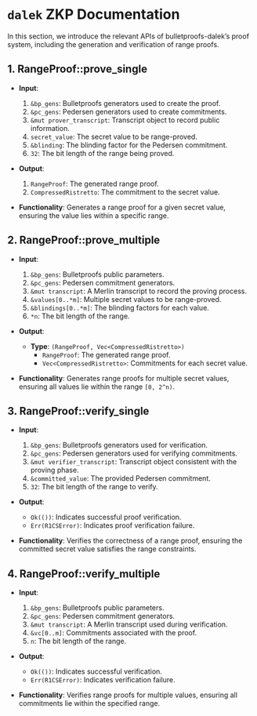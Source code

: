 # `dalek` ZKP Documentation
In this section, we introduce the relevant APIs of bulletproofs-dalek’s proof system, including the generation and verification of range proofs.
## 1. RangeProof::prove_single
- **Input**:

  1. `&bp_gens`: Bulletproofs generators used to create the proof.
  2. `&pc_gens`: Pedersen generators used to create commitments.
  3. `&mut prover_transcript`: Transcript object to record public information.
  4. `secret_value`: The secret value to be range-proved.
  5. `&blinding`: The blinding factor for the Pedersen commitment.
  6. `32`: The bit length of the range being proved.

- **Output**:
  1. `RangeProof`: The generated range proof.
  2. `CompressedRistretto`: The commitment to the secret value.
- **Functionality**: Generates a range proof for a given secret value, ensuring the value lies within a specific range.

## 2. RangeProof::prove_multiple
- **Input**:

  1. `&bp_gens`: Bulletproofs public parameters.
  2. `&pc_gens`: Pedersen commitment generators.
  3. `&mut transcript`: A Merlin transcript to record the proving process.
  4. `&values[0..*m]`: Multiple secret values to be range-proved.
  5. `&blindings[0..*m]`: The blinding factors for each value.
  6. `*n`: The bit length of the range.

- **Output**:
  - **Type**: `(RangeProof, Vec<CompressedRistretto>)`
    - `RangeProof`: The generated range proof.
    - `Vec<CompressedRistretto>`: Commitments for each secret value.
- **Functionality**: Generates range proofs for multiple secret values, ensuring all values lie within the range `[0, 2^n)`.

## 3. RangeProof::verify_single
- **Input**:

  1. `&bp_gens`: Bulletproofs generators used for verification.
  2. `&pc_gens`: Pedersen generators used for verifying commitments.
  3. `&mut verifier_transcript`: Transcript object consistent with the proving phase.
  4. `&committed_value`: The provided Pedersen commitment.
  5. `32`: The bit length of the range to verify.

- **Output**:  
  - `Ok(())`: Indicates successful proof verification.  
  - `Err(R1CSError)`: Indicates proof verification failure.
- **Functionality**: Verifies the correctness of a range proof, ensuring the committed secret value satisfies the range constraints.

## 4. RangeProof::verify_multiple
- **Input**:

  1. `&bp_gens`: Bulletproofs public parameters.
  2. `&pc_gens`: Pedersen commitment generators.
  3. `&mut transcript`: A Merlin transcript used during verification.
  4. `&vc[0..m]`: Commitments associated with the proof.
  5. `n`: The bit length of the range.
  
- **Output**:  
  - `Ok(())`: Indicates successful verification.  
  - `Err(R1CSError)`: Indicates verification failure.
- **Functionality**: Verifies range proofs for multiple values, ensuring all commitments lie within the specified range.